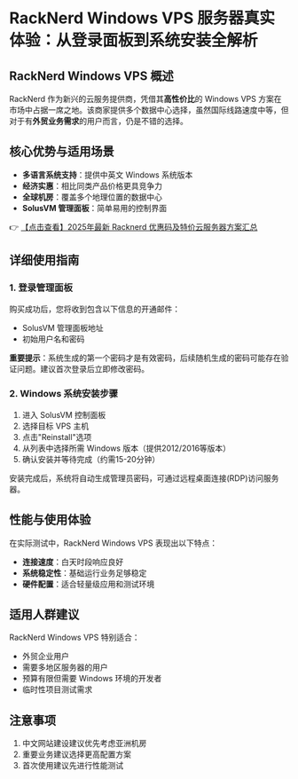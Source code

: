 # RackNerd Windows VPS 服务器真实体验：从登录面板到系统安装全解析

## RackNerd Windows VPS 概述

RackNerd 作为新兴的云服务提供商，凭借其**高性价比**的 Windows VPS 方案在市场中占据一席之地。该商家提供多个数据中心选择，虽然国际线路速度中等，但对于有**外贸业务需求**的用户而言，仍是不错的选择。

## 核心优势与适用场景

- **多语言系统支持**：提供中英文 Windows 系统版本
- **经济实惠**：相比同类产品价格更具竞争力
- **全球机房**：覆盖多个地理位置的数据中心
- **SolusVM 管理面板**：简单易用的控制界面

👉 [【点击查看】2025年最新 Racknerd 优惠码及特价云服务器方案汇总](https://bit.ly/Rack_Nerd)

## 详细使用指南

### 1. 登录管理面板

购买成功后，您将收到包含以下信息的开通邮件：
- SolusVM 管理面板地址
- 初始用户名和密码

**重要提示**：系统生成的第一个密码才是有效密码，后续随机生成的密码可能存在验证问题。建议首次登录后立即修改密码。

### 2. Windows 系统安装步骤

1. 进入 SolusVM 控制面板
2. 选择目标 VPS 主机
3. 点击"Reinstall"选项
4. 从列表中选择所需 Windows 版本（提供2012/2016等版本）
5. 确认安装并等待完成（约需15-20分钟）

安装完成后，系统将自动生成管理员密码，可通过远程桌面连接(RDP)访问服务器。

## 性能与使用体验

在实际测试中，RackNerd Windows VPS 表现出以下特点：
- **连接速度**：白天时段响应良好
- **系统稳定性**：基础运行业务足够稳定
- **硬件配置**：适合轻量级应用和测试环境

## 适用人群建议

RackNerd Windows VPS 特别适合：
- 外贸企业用户
- 需要多地区服务器的用户
- 预算有限但需要 Windows 环境的开发者
- 临时性项目测试需求

## 注意事项

1. 中文网站建设建议优先考虑亚洲机房
2. 重要业务建议选择更高配置方案
3. 首次使用建议先进行性能测试